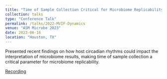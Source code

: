 ```yaml
---
title: "Time of Sample Collection Critical for Microbiome Replicability"
collection: talks
type: "Conference Talk"
permalink: /talks/2022-MVIF-Dynamics
venue: "ASM Microbe 2023"
date: 2023-06-16
location: "Houston, TX"
---
```


Presented recent findings on how host circadian rhythms could impact the interpretation of microbiome results, making time of sample collection a critical parameter for microbiome replicability.  

[Recording](https://youtu.be/_t12XHmSiUs)